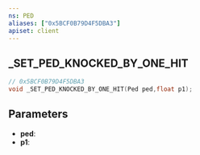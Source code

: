 ```yaml
---
ns: PED
aliases: ["0x5BCF0B79D4F5DBA3"]
apiset: client
---
```

## _SET_PED_KNOCKED_BY_ONE_HIT

```c
// 0x5BCF0B79D4F5DBA3
void _SET_PED_KNOCKED_BY_ONE_HIT(Ped ped,float p1);
```


## Parameters
* **ped**:
* **p1**:




